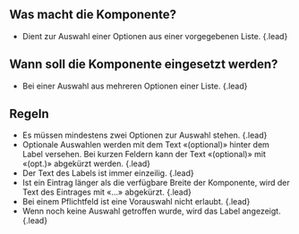 ## Was macht die Komponente?
*   Dient zur Auswahl einer Optionen aus einer vorgegebenen Liste. {.lead}

## Wann soll die Komponente eingesetzt werden?
*   Bei einer Auswahl aus mehreren Optionen einer Liste. {.lead}

## Regeln
*   Es müssen mindestens zwei Optionen zur Auswahl stehen. {.lead}
*   Optionale Auswahlen werden mit dem Text «(optional)» hinter dem Label versehen. Bei kurzen Feldern kann der Text «(optional)» mit «(opt.)» abgekürzt werden. {.lead}
*   Der Text des Labels ist immer einzeilig. {.lead}
*   Ist ein Eintrag länger als die verfügbare Breite der Komponente, wird der Text des Eintrages mit «...» abgekürzt. {.lead}
*   Bei einem Pflichtfeld ist eine Vorauswahl nicht erlaubt. {.lead}
*   Wenn noch keine Auswahl getroffen wurde, wird das Label angezeigt. {.lead}
